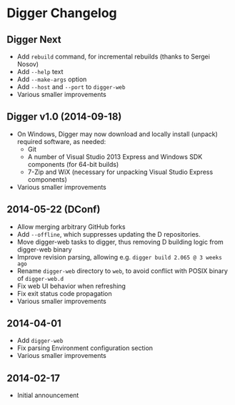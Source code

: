 Digger Changelog
================

Digger Next
-----------

 * Add `rebuild` command, for incremental rebuilds
   (thanks to Sergei Nosov)
 * Add `--help` text
 * Add `--make-args` option
 * Add `--host` and `--port` to `digger-web`
 * Various smaller improvements

Digger v1.0 (2014-09-18)
------------------------

 * On Windows, Digger may now download and locally install (unpack) required 
   software, as needed:
   - Git
   - A number of Visual Studio 2013 Express and Windows SDK components (for 
     64-bit builds)
   - 7-Zip and WiX (necessary for unpacking Visual Studio Express components)
 * Various smaller improvements

2014-05-22 (DConf)
------------------

 * Allow merging arbitrary GitHub forks
 * Add `--offline`, which suppresses updating the D repositories.
 * Move digger-web tasks to digger, thus removing D building logic from 
   digger-web binary
 * Improve revision parsing, allowing e.g. `digger build 2.065 @ 3 weeks ago`
 * Rename `digger-web` directory to `web`, to avoid conflict with POSIX binary 
   of `digger-web.d`
 * Fix web UI behavior when refreshing
 * Fix exit status code propagation
 * Various smaller improvements

2014-04-01
----------

 * Add `digger-web`
 * Fix parsing Environment configuration section
 * Various smaller improvements

2014-02-17
----------

 * Initial announcement

